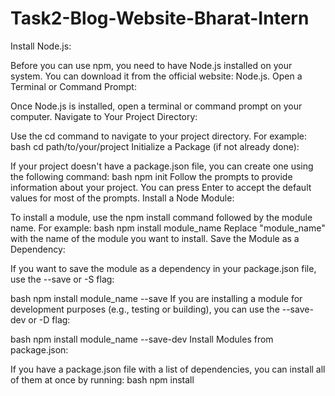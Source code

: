 # Task2-Blog-Website-Bharat-Intern
Install Node.js:

Before you can use npm, you need to have Node.js installed on your system. You can download it from the official website: Node.js.
Open a Terminal or Command Prompt:

Once Node.js is installed, open a terminal or command prompt on your computer.
Navigate to Your Project Directory:

Use the cd command to navigate to your project directory. For example:
bash
cd path/to/your/project
Initialize a Package (if not already done):

If your project doesn't have a package.json file, you can create one using the following command:
bash
npm init
Follow the prompts to provide information about your project. You can press Enter to accept the default values for most of the prompts.
Install a Node Module:

To install a module, use the npm install command followed by the module name. For example:
bash
npm install module_name
Replace "module_name" with the name of the module you want to install.
Save the Module as a Dependency:

If you want to save the module as a dependency in your package.json file, use the --save or -S flag:

bash
npm install module_name --save
If you are installing a module for development purposes (e.g., testing or building), you can use the --save-dev or -D flag:

bash
npm install module_name --save-dev
Install Modules from package.json:

If you have a package.json file with a list of dependencies, you can install all of them at once by running:
bash
npm install
